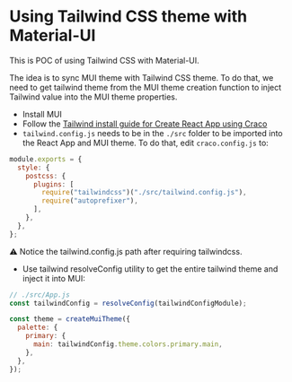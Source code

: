 # Using Tailwind CSS theme with Material-UI

This is POC of using Tailwind CSS with Material-UI.

The idea is to sync MUI theme with Tailwind CSS theme.
To do that, we need to get tailwind theme from the MUI theme
creation function to inject Tailwind value into the MUI theme
properties.

- Install MUI
- Follow the [Tailwind install guide for Create React App using Craco](https://tailwindcss.com/docs/guides/create-react-app)
- `tailwind.config.js` needs to be in the `./src` folder to be imported
  into the React App and MUI theme. To do that, edit `craco.config.js` to:

```js
module.exports = {
  style: {
    postcss: {
      plugins: [
        require("tailwindcss")("./src/tailwind.config.js"),
        require("autoprefixer"),
      ],
    },
  },
};
```

⚠️ Notice the tailwind.config.js path after requiring tailwindcss.

- Use tailwind resolveConfig utility to get the entire tailwind theme
  and inject it into MUI:

```js
// ./src/App.js
const tailwindConfig = resolveConfig(tailwindConfigModule);

const theme = createMuiTheme({
  palette: {
    primary: {
      main: tailwindConfig.theme.colors.primary.main,
    },
  },
});
```
